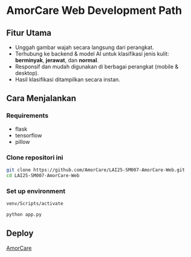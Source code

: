 # AmorCare Web Development Path

##  Fitur Utama
-  Unggah gambar wajah secara langsung dari perangkat.
-  Terhubung ke backend & model AI untuk klasifikasi jenis kulit: **berminyak**, **jerawat**, dan **normal**.
-  Responsif dan mudah digunakan di berbagai perangkat (mobile & desktop).
- Hasil klasifikasi ditampilkan secara instan.

## Cara Menjalankan

### Requirements
- flask
- tensorflow
- pillow

### Clone repositori ini
```bash
git clone https://github.com/AmorCare/LAI25-SM007-AmorCare-Web.git
cd LAI25-SM007-AmorCare-Web
```
### Set up environment
```bash
venv/Scripts/activate

python app.py
```

## Deploy 
[AmorCare](https://amorcare.netlify.app/)
